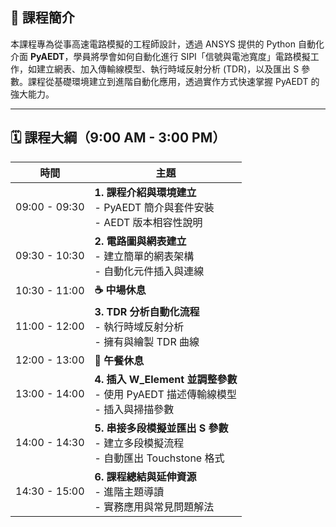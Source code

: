 

## 📘 課程簡介

本課程專為從事高速電路模擬的工程師設計，透過 ANSYS 提供的 Python 自動化介面 **PyAEDT**，學員將學會如何自動化進行 SIPI「信號與電池寬度」電路模擬工作，如建立網表、加入傳輸線模型、執行時域反射分析 (TDR)，以及匯出 S 參數。課程從基礎環境建立到進階自動化應用，透過實作方式快速掌握 PyAEDT 的強大能力。

---

## 🗓 課程大綱（9:00 AM - 3:00 PM）

| 時間           | 主題                                                                 |
|----------------|----------------------------------------------------------------------|
| 09:00 - 09:30  | **1. 課程介紹與環境建立**<br>- PyAEDT 簡介與套件安裝<br>- AEDT 版本相容性說明 |
| 09:30 - 10:30  | **2. 電路圖與網表建立**<br>- 建立簡單的網表架構<br>- 自動化元件插入與連線        |
| 10:30 - 11:00  | **☕ 中場休息**                                                       |
| 11:00 - 12:00  | **3. TDR 分析自動化流程**<br>- 執行時域反射分析<br>- 擁有與繪製 TDR 曲線         |
| 12:00 - 13:00  | **🍱 午餐休息**                                                       |
| 13:00 - 14:00  | **4. 插入 W_Element 並調整參數**<br>- 使用 PyAEDT 描述傳輸線模型<br>- 插入與掃描參數 |
| 14:00 - 14:30  | **5. 串接多段模擬並匯出 S 參數**<br>- 建立多段模擬流程<br>- 自動匯出 Touchstone 格式 |
| 14:30 - 15:00  | **6. 課程總結與延伸資源**<br>- 進階主題導讀<br>- 實務應用與常見問題解法          |

